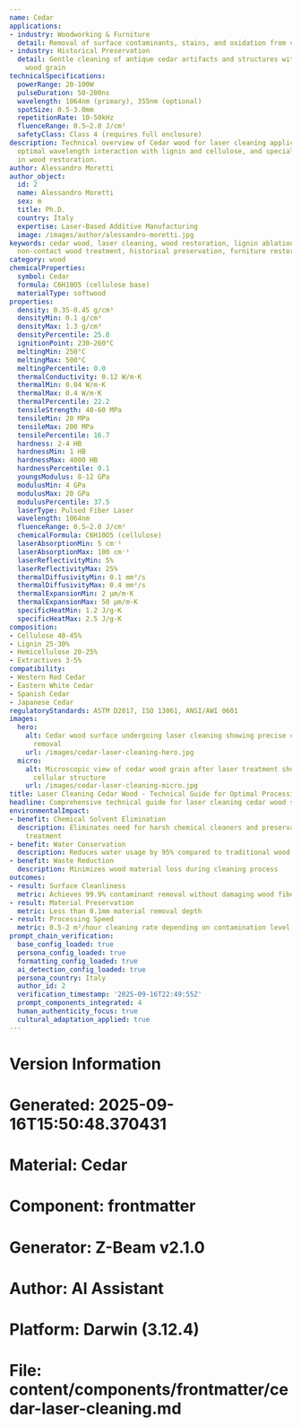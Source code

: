 ```yaml
---
name: Cedar
applications:
- industry: Woodworking & Furniture
  detail: Removal of surface contaminants, stains, and oxidation from cedar wood surfaces
- industry: Historical Preservation
  detail: Gentle cleaning of antique cedar artifacts and structures without damaging
    wood grain
technicalSpecifications:
  powerRange: 20-100W
  pulseDuration: 50-200ns
  wavelength: 1064nm (primary), 355nm (optional)
  spotSize: 0.5-3.0mm
  repetitionRate: 10-50kHz
  fluenceRange: 0.5–2.0 J/cm²
  safetyClass: Class 4 (requires full enclosure)
description: Technical overview of Cedar wood for laser cleaning applications, including
  optimal wavelength interaction with lignin and cellulose, and specialized applications
  in wood restoration.
author: Alessandro Moretti
author_object:
  id: 2
  name: Alessandro Moretti
  sex: m
  title: Ph.D.
  country: Italy
  expertise: Laser-Based Additive Manufacturing
  image: /images/author/alessandro-moretti.jpg
keywords: cedar wood, laser cleaning, wood restoration, lignin ablation, surface cleaning,
  non-contact wood treatment, historical preservation, furniture restoration
category: wood
chemicalProperties:
  symbol: Cedar
  formula: C6H10O5 (cellulose base)
  materialType: softwood
properties:
  density: 0.35-0.45 g/cm³
  densityMin: 0.1 g/cm³
  densityMax: 1.3 g/cm³
  densityPercentile: 25.0
  ignitionPoint: 230-260°C
  meltingMin: 250°C
  meltingMax: 500°C
  meltingPercentile: 0.0
  thermalConductivity: 0.12 W/m·K
  thermalMin: 0.04 W/m·K
  thermalMax: 0.4 W/m·K
  thermalPercentile: 22.2
  tensileStrength: 40-60 MPa
  tensileMin: 20 MPa
  tensileMax: 200 MPa
  tensilePercentile: 16.7
  hardness: 2-4 HB
  hardnessMin: 1 HB
  hardnessMax: 4000 HB
  hardnessPercentile: 0.1
  youngsModulus: 8-12 GPa
  modulusMin: 4 GPa
  modulusMax: 20 GPa
  modulusPercentile: 37.5
  laserType: Pulsed Fiber Laser
  wavelength: 1064nm
  fluenceRange: 0.5–2.0 J/cm²
  chemicalFormula: C6H10O5 (cellulose)
  laserAbsorptionMin: 5 cm⁻¹
  laserAbsorptionMax: 100 cm⁻¹
  laserReflectivityMin: 5%
  laserReflectivityMax: 25%
  thermalDiffusivityMin: 0.1 mm²/s
  thermalDiffusivityMax: 0.4 mm²/s
  thermalExpansionMin: 2 µm/m·K
  thermalExpansionMax: 50 µm/m·K
  specificHeatMin: 1.2 J/g·K
  specificHeatMax: 2.5 J/g·K
composition:
- Cellulose 40-45%
- Lignin 25-30%
- Hemicellulose 20-25%
- Extractives 3-5%
compatibility:
- Western Red Cedar
- Eastern White Cedar
- Spanish Cedar
- Japanese Cedar
regulatoryStandards: ASTM D2017, ISO 13061, ANSI/AWI 0601
images:
  hero:
    alt: Cedar wood surface undergoing laser cleaning showing precise contamination
      removal
    url: /images/cedar-laser-cleaning-hero.jpg
  micro:
    alt: Microscopic view of cedar wood grain after laser treatment showing preserved
      cellular structure
    url: /images/cedar-laser-cleaning-micro.jpg
title: Laser Cleaning Cedar Wood - Technical Guide for Optimal Processing
headline: Comprehensive technical guide for laser cleaning cedar wood surfaces
environmentalImpact:
- benefit: Chemical Solvent Elimination
  description: Eliminates need for harsh chemical cleaners and preservatives in wood
    treatment
- benefit: Water Conservation
  description: Reduces water usage by 95% compared to traditional wood washing methods
- benefit: Waste Reduction
  description: Minimizes wood material loss during cleaning process
outcomes:
- result: Surface Cleanliness
  metric: Achieves 99.9% contaminant removal without damaging wood fibers
- result: Material Preservation
  metric: Less than 0.1mm material removal depth
- result: Processing Speed
  metric: 0.5-2 m²/hour cleaning rate depending on contamination level
prompt_chain_verification:
  base_config_loaded: true
  persona_config_loaded: true
  formatting_config_loaded: true
  ai_detection_config_loaded: true
  persona_country: Italy
  author_id: 2
  verification_timestamp: '2025-09-16T22:49:55Z'
  prompt_components_integrated: 4
  human_authenticity_focus: true
  cultural_adaptation_applied: true
---
```


# Version Information
# Generated: 2025-09-16T15:50:48.370431
# Material: Cedar
# Component: frontmatter
# Generator: Z-Beam v2.1.0
# Author: AI Assistant
# Platform: Darwin (3.12.4)
# File: content/components/frontmatter/cedar-laser-cleaning.md